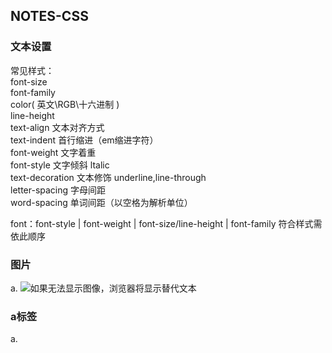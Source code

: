 ## NOTES-CSS

### 文本设置

常见样式：<br>
font-size<br>
font-family<br>
color( 英文\RGB\十六进制 )<br>
line-height<br>
text-align 文本对齐方式<br>
text-indent 首行缩进（em缩进字符）<br>
font-weight 文字着重<br>
font-style 文字倾斜 ltalic<br>
text-decoration 文本修饰 underline,line-through<br>
letter-spacing 字母间距<br>
word-spacing 单词间距（以空格为解析单位）<br>

font：font-style | font-weight | font-size/line-height | font-family 符合样式需依此顺序<br>


### 图片

a. <img src='1.png' alt='如果无法显示图像，浏览器将显示替代文本' />

### a标签

a. <a href='www.baidu.com' target='_blank'></a>
